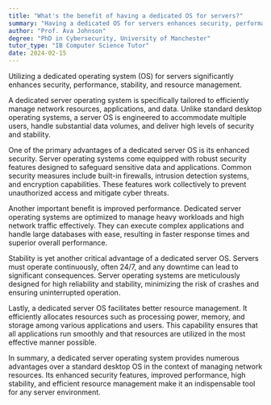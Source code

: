 ```yaml
---
title: "What's the benefit of having a dedicated OS for servers?"
summary: "Having a dedicated OS for servers enhances security, performance, stability, and allows for better resource management."
author: "Prof. Ava Johnson"
degree: "PhD in Cybersecurity, University of Manchester"
tutor_type: "IB Computer Science Tutor"
date: 2024-02-15
---
```


Utilizing a dedicated operating system (OS) for servers significantly enhances security, performance, stability, and resource management.

A dedicated server operating system is specifically tailored to efficiently manage network resources, applications, and data. Unlike standard desktop operating systems, a server OS is engineered to accommodate multiple users, handle substantial data volumes, and deliver high levels of security and stability.

One of the primary advantages of a dedicated server OS is its enhanced security. Server operating systems come equipped with robust security features designed to safeguard sensitive data and applications. Common security measures include built-in firewalls, intrusion detection systems, and encryption capabilities. These features work collectively to prevent unauthorized access and mitigate cyber threats.

Another important benefit is improved performance. Dedicated server operating systems are optimized to manage heavy workloads and high network traffic effectively. They can execute complex applications and handle large databases with ease, resulting in faster response times and superior overall performance.

Stability is yet another critical advantage of a dedicated server OS. Servers must operate continuously, often 24/7, and any downtime can lead to significant consequences. Server operating systems are meticulously designed for high reliability and stability, minimizing the risk of crashes and ensuring uninterrupted operation.

Lastly, a dedicated server OS facilitates better resource management. It efficiently allocates resources such as processing power, memory, and storage among various applications and users. This capability ensures that all applications run smoothly and that resources are utilized in the most effective manner possible.

In summary, a dedicated server operating system provides numerous advantages over a standard desktop OS in the context of managing network resources. Its enhanced security features, improved performance, high stability, and efficient resource management make it an indispensable tool for any server environment.
    